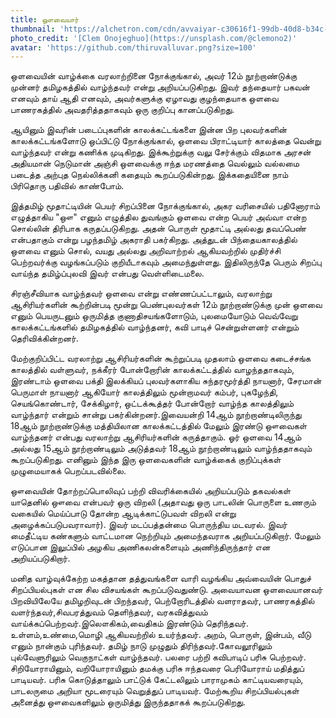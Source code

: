 ```yaml
---
title: ஔவையார்
thumbnail: 'https://alchetron.com/cdn/avvaiyar-c30616f1-99db-40d8-b34c-53a8ad7e053-resize-750.png'
photo_credit: '[Clem Onojeghuo](https://unsplash.com/@clemono2)'
avatar: 'https://github.com/thiruvalluvar.png?size=100'
---
```


ஒளவையின் வாழ்க்கை வரலாற்றினை நோக்குங்கால், அவர் 12ம் நூற்றாண்டுக்கு முன்னர் தமிழகத்தில் வாழ்ந்தவர் என்று அறியப்படுகிறது. இவர் தந்தையார் பகவன் எனவும் தாய் ஆதி எனவும், அவர்களுக்கு ஏழாவது குழந்தையாக ஒளவை பாணரகத்தில் அவதரித்ததாகவும் ஒரு குறிப்பு கானப்படுகிறது.

ஆயினும் இவரின் படைப்புகளின் காலக்கட்டங்களை இன்ன பிற புலவர்களின் காலக்கட்டங்களோடு ஒப்பிட்டு நோக்குங்கால், ஒள‌வை பிராட்டியார் காலத்தை வென்று வாழ்ந்தவர் என்று கணிக்க முடிகிறது. இக்கூற்றுக்கு வலு சேர்க்கும் விதமாக அரசன் அதியமான் நெடுமான் அஞ்சி ஒள‌வைக்கு ஈந்த மரணத்தை வெல்லும் வல்லமை படைத்த அற்புத நெல்லிக்கனி கதையும் கூறப்படுகின்றது. இக்கதையினை நாம் பிரிதொரு பதிவில் காண்போம்.

இத்தமிழ் மூதாட்டியின் பெயர் சிறப்பினை நோக்குங்கால், அகர வரிசையில் பதினோராம் எழுத்தாகிய "ஔ" எனும் எழுத்தில துவங்கும் ஒளவை என்ற பெயர் அவ்வா என்ற சொல்லின் திரிபாக கருதப்படுகிறது. அதன் பொருள் மூதாட்டி அல்லது தவப்பெண் என்பதாகும் என்று பழந்தமிழ் அகராதி பகர்கிறது. அத்துடன் பிந்தையகாலத்தில் ஒளவை எனும் சொல், வயது அல்லது அறிவாற்றல் ஆகியவற்றில் முதிர்ச்சி பெற்றவர்க்கு வழங்கப்படும் குறியீடாகவும் அமைந்துள்ளது. இதிலிருந்தே பெரும் சிறப்பு வாய்ந்த தமிழ்ப்புலவி இவர் என்பது வெள்ளிடைமலை.

சிரஞ்சீவியாக வாழ்ந்தவர் ஒளவை என்று எண்ணப்பட்டாலும், வரலாற்று ஆசிரியர்களின் கூற்றின்படி மூன்று பெண்புலவர்கள் 12ம் நூற்றாண்டுக்கு முன் ஒள‌வை எனும் பெயருடனும் ஒருமித்த குணாதிசயங்களோடும், புலமையோடும் வெவ்வேறு காலக்கட்டங்களில் தமிழகத்தில் வாழ்ந்தனர், கவி பாடிச் சென்றுள்ளனர் என்றும் தெரிவிக்கின்றனர்.

மேற்குறிப்பிட்ட வரலாற்று ஆசிரியர்களின் கூற்றுப்படி முதலாம் ஒள‌வை கடைச்சங்க காலத்தில் வள்ளுவர், நக்கீரர் போன்றோரின் காலக்கட்டத்தில் வாழந்ததாகவும், இரண்டாம் ஒள‌வை பக்தி இலக்கியப் புலவர்களாகிய சுந்தரமூர்த்தி நாயனார், சேரமான் பெருமாள் நாயனார் ஆகியோர் காலத்திலும் மூன்றாமவர் கம்பர், புகழேந்தி, செயங்கொண்டார், சேக்கிழார், ஒட்டக்கூத்தர் போன்றோர் வாழ்ந்த காலத்திலும் வாழ்ந்தார் என்றும் சான்று பகர்கின்றனர்.இவையன்றி 14ஆம் நூற்றாண்டிலிருந்து 18ஆம் நூற்றாண்டுக்கு மத்தியிலான காலக்கட்டத்தில் மேலும் இரண்டு ஔவைகள் வாழ்ந்தனர் என்பது வரலாற்று ஆசிரியர்களின் கருத்தாகும். ஓர் ஒளவை 14ஆம் அல்லது 15ஆம் நூற்றாண்டிலும் அடுத்தவர் 18ஆம் நூற்றாண்டிலும் வாழ்ந்ததாகவும் கூறப்படுகிறது. எனினும் இந்த இரு ஒளவைகளின் வாழ்க்கைக் குறிப்புக்கள் முழுமையாகக் பெறப்படவில்லை.

ஔவையின் தோற்றப்பொலிவுப் பற்றி விவரிக்கையில் அறியப்படும் தகவல்கள் யாதெனில் ஔவை என்பவர் ஒரு விறலி (அதாவது ஒரு பாடலின் பொருளை உணரும் வகையில் மெய்ப்பாடு தோன்ற ஆடிக்காட்டுபவள் விறலி என்று அழைக்கப்படுபவராவார்). இவர் மடப்பத்தன்மை பொருந்திய மடவரல். இவர் மைதீட்டிய கண்களும் வாட்டமான நெற்றியும் அமைந்தவராக அறியப்படுகிறார். மேலும் எடுப்பான இலுப்பில் அழகிய அணிகலன்களையும் அணிந்திருந்தார் என அறியப்படுகிறார்.

மனித வாழ்வுக்கேற்ற மகத்தான தத்துவங்களை வாரி வழங்கிய அவ்வையின் பொதுச் சிறப்பியல்புகள் என சில விசயங்கள் கூறப்படுவதுண்டு. அவையாவன ஒளவையானவர் பிறவியிலேயே தமிழறிவுடன் பிறந்தவர், பெற்றோரிடத்தில் வளராதவர், பாணரகத்தில் வளர்ந்தவர்,சிவபரத்துவம் தெளிந்தவர், வரகவித்துவம் வாய்க்கப்பெற்றவர்.இலௌகிகம்,வைதிகம் இரண்டும் தெரிந்தவர். உள்ளம்,உண்மை,மொழி ஆகியவற்றில் உயர்ந்தவர். அறம், பொருள், இன்பம், வீடு எனும் நான்கும் புரிந்தவர். தமிழ் நாடு முழுதும் திரிந்தவர்.கோவலூரிலும் புல்வேளுரிலும் வெகுநாட்கள் வாழ்ந்தவர். பலரை பற்றி கவிபாடிப் பரிசு பெற்றவர். சிறியோராயினும், வறியோராயினும் தமக்கு பரிசு ஈந்தவரை பெரியோராய் மதித்துப் பாடியவர். பரிசு கொடுத்தாலும் பாட்டுக் கேட்டலிலும் பாராமுகம் காட்டியவரையும், பாடலருமை அறியா மூடரையும் வெறுத்துப் பாடிய‌வர். மேற்கூறிய சிறப்பியல்புகள் அனைத்து ஔவைகளிலும் ஒருமித்து இருந்ததாகக் கூறப்படுகிறது.